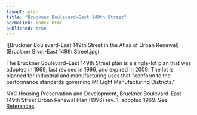 ```yaml
---
layout: plan
title: "Bruckner Boulevard-East 149th Street"
permalink: index.html
published: true
---
```


![Bruckner Boulevard-East 149th Street in the Atlas of Urban Renewal](Bruckner Blvd.-East 149th Street.jpg)

The Bruckner Boulevard–East 149th Street plan is a single-lot plan that was adopted in 1969, last revised in 1996, and expired in 2009. The lot is planned for industrial and manufacturing uses that "conform to the performance standards governing M1 Light Manufacturing Districts."

NYC Housing Preservation and Development, Bruckner Boulevard-East 149th Street Urban Renewal Plan (1996) rev. 1, adopted 1969. See [References](http://www.urbanreviewer.org/#page=references.html). 
